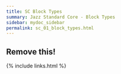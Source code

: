 ```yaml
---
title: SC Block Types
summary: Jazz Standard Core - Block Types
sidebar: mydoc_sidebar
permalink: sc_01_block_types.html
---
```


## Remove this!

{% include links.html %}
